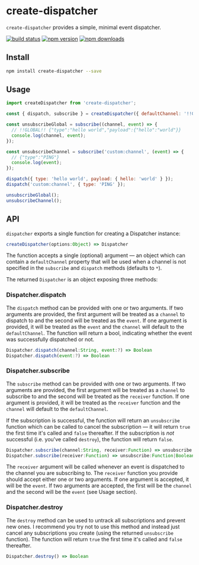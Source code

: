 # create-dispatcher

`create-dispatcher` provides a simple, minimal event dispatcher.

[![build status](https://img.shields.io/travis/simonify/create-dispatcher/master.svg?style=flat-square)](https://travis-ci.org/reactjs/simonify/create-dispatcher)
[![npm version](https://img.shields.io/npm/v/create-dispatcher.svg?style=flat-square)](https://www.npmjs.com/package/create-dispatcher)
[![npm downloads](https://img.shields.io/npm/dm/create-dispatcher.svg?style=flat-square)](https://www.npmjs.com/package/create-dispatcher)

## Install
```bash
npm install create-dispatcher --save
```

## Usage
```js
import createDispatcher from 'create-dispatcher';

const { dispatch, subscribe } = createDispatcher({ defaultChannel: '!!GLOBAL!!' });

const unsubscribeGlobal = subscribe((channel, event) => {
  // !!GLOBAL!! {"type":"hello world","payload":{"hello":"world"}}
  console.log(channel, event);
});

const unsubscribeChannel = subscribe('custom:channel', (event) => {
  // {"type":"PING"}
  console.log(event);
});

dispatch({ type: 'hello world', payload: { hello: 'world' } });
dispatch('custom:channel', { type: 'PING' });

unsubscribeGlobal();
unsubscribeChannel();
```

## API

`dispatcher` exports a single function for creating a Dispatcher instance:

```js
createDispatcher(options:Object) => Dispatcher
```

The function accepts a single (optional) argument — an object which can contain a `defaultChannel` property that will be used when a channel is not specified in the `subscribe` and `dispatch` methods (defaults to `*`).

The returned `Dispatcher` is an object exposing three methods:

### Dispatcher.dispatch

The `dispatch` method can be provided with one or two arguments. If two arguments are provided, the first argument will be treated as a `channel` to dispatch to and the second will be treated as the `event`. If one argument is provided, it will be treated as the `event` and the `channel` will default to the `defaultChannel`. The function will return a bool, indicating whether the event was successfully dispatched or not.

```js
Dispatcher.dispatch(channel:String, event:?) => Boolean
Dispatcher.dispatch(event:?) => Boolean
```

### Dispatcher.subscribe

The `subscribe` method can be provided with one or two arguments. If two arguments are provided, the first argument will be treated as a `channel` to subscribe to and the second will be treated as the `receiver` function. If one argument is provided, it will be treated as the `receiver` function and the `channel` will default to the `defaultChannel`.

If the subscription is successful, the function will return an `unsubscribe` function which can be called to cancel the subscription — it will return `true` the first time it's called and `false` thereafter. If the subscription is *not* successful (i.e. you've called `destroy`), the function will return `false`.

```js
Dispatcher.subscribe(channel:String, receiver:Function) => unsubscribe:Function|Boolean
Dispatcher.subscribe(receiver:Function) => unsubscribe:Function|Boolean
```

The `receiver` argument will be called whenever an event is dispatched to the channel you are subscribing to. The `receiver` function you provide should accept either one or two arguments. If one argument is accepted, it will be the `event`. If two arguments are accepted, the first will be the `channel` and the second will be the `event` (see Usage section).

### Dispatcher.destroy

The `destroy` method can be used to untrack all subscriptions and prevent new ones. I recommend you try not to use this method and instead just cancel any subscriptions you create (using the returned `unsubscribe` function). The function will return `true` the first time it's called and `false` thereafter.

```js
Dispatcher.destroy() => Boolean
```
